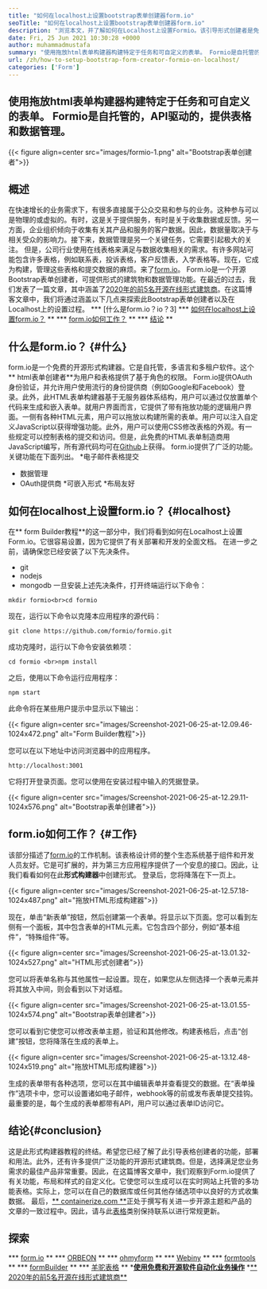 ```yaml
---
title: "如何在localhost上设置bootstrap表单创建器form.io" 
seoTitle: "如何在localhost上设置bootstrap表单创建器form.io" 
description: "浏览本文，并了解如何在Localhost上设置Formio。该引导形式创建者是免费的，可扩展的，并提供了第三方集成。" 
date: Fri, 25 Jun 2021 10:30:28 +0000
author: muhammadmustafa
summary: "使用拖放html表单构建器构建特定于任务和可自定义的表单。 Formio是自托管的，API驱动的，提供表格和数据管理。" 
url: /zh/how-to-setup-bootstrap-form-creator-formio-on-localhost/
categories: ['Form']
---
```


## 使用拖放html表单构建器构建特定于任务和可自定义的表单。 Formio是自托管的，API驱动的，提供表格和数据管理。

{{< figure align=center src="images/formio-1.png" alt="Bootstrap表单创建者">}}


## **概述**
在快速增长的业务需求下，有很多直接属于公众交易和参与的业务。这种参与可以是物理的或虚拟的。有时，这是关于提供服务，有时是关于收集数据或反馈。另一方面，企业组织倾向于收集有关其产品和服务的客户数据。因此，数据量取决于与相关受众的影响力。接下来，数据管理是另一个关键任务，它需要引起极大的关注。
但是，公司行业使用在线表格来满足与数据收集相关的需求。有许多网站可能包含许多表格，例如联系表，投诉表格，客户反馈表，入学表格等。现在，它成为构建，管理这些表格和提交数据的麻烦。来了[form.io][1]。 Form.io是一个开源Bootstrap表单创建者，可提供形式的建筑物和数据管理功能。在最近的过去，我们发表了一篇文章，其中涵盖了[2020年的前5名开源在线形式建筑商][2]。在这篇博客文章中，我们将通过涵盖以下几点来探索此Bootstrap表单创建者以及在Localhost上的设置过程。
  *** [什么是form.io？io？3]
  *** [如何在localhost上设置form.io？][4] **
  *** [form.io如何工作？][5] **
  *** [结论][6] **

## 什么是form.io？ {#什么}
form.io是一个免费的开源形式构建器。它是自托管，多语言和多租户软件。这个** html表单创建者**为用户和表格提供了基于角色的权限。 Form.io提供OAuth身份验证，并允许用户使用流行的身份提供商（例如Google和Facebook）登录。此外，此HTML表单构建器基于无服务器体系结构，用户可以通过仅放置单个代码来生成和嵌入表单。就用户界面而言，它提供了带有拖放功能的逻辑用户界面。一侧有各种HTML元素，用户可以拖放以构建所需的表单。用户可以注入自定义JavaScript以获得增强功能。此外，用户可以使用CSS修改表格的外观。有一些规定可以控制表格的提交和访问。但是，此免费的HTML表单制造商用JavaScript编写，所有源代码均可在[Github][7]上获得。
form.io提供了广泛的功能。关键功能在下面列出。
  *电子邮件表格提交
  * 数据管理
  * OAuth提供商
  *可嵌入形式
  *布局友好

## 如何在localhost上设置form.io？ {#localhost}
在** form Builder教程**的这一部分中，我们将看到如何在Localhost上设置Form.io。它很容易设置，因为它提供了有关部署和开发的全面文档。
在进一步之前，请确保您已经安装了以下先决条件。
  * git
  * nodejs
  * mongodb
一旦安装上述先决条件，打开终端运行以下命令：
```
mkdir formio<br>cd formio
```
现在，运行以下命令以克隆本应用程序的源代码：
```
git clone https://github.com/formio/formio.git
```
成功克隆时，运行以下命令安装依赖项：
```
cd formio <br>npm install
```
之后，使用以下命令运行应用程序：
```
npm start 
```
此命令将在某些用户提示中显示以下输出：

{{< figure align=center src="images/Screenshot-2021-06-25-at-12.09.46-1024x472.png" alt="Form Builder教程">}}

您可以在以下地址中访问浏览器中的应用程序。
```
http://localhost:3001 
```
它将打开登录页面。您可以使用在安装过程中输入的凭据登录。

{{< figure align=center src="images/Screenshot-2021-06-25-at-12.29.11-1024x576.png" alt="Bootstrap表单创建者">}}


## form.io如何工作？ {#工作}
该部分描述了[form.io][1]的工作机制。该表格设计师的整个生态系统基于组件和开发人员友好。它是可扩展的，并为第三方应用程序提供了一个安息的接口。因此，让我们看看如何在此**形式构建器**中创建形式。
登录后，您将降落在下一页上。

{{< figure align=center src="images/Screenshot-2021-06-25-at-12.57.18-1024x487.png" alt="拖放HTML形成构建器">}}

现在，单击“新表单”按钮，然后创建第一个表单。将显示以下页面。您可以看到左侧有一个面板，其中包含表单的HTML元素。它包含四个部分，例如“基本组件”，“特殊组件”等。

{{< figure align=center src="images/Screenshot-2021-06-25-at-13.01.32-1024x527.png" alt="HTML形式创建者">}}

您可以将表单名称与其他属性一起设置。现在，如果您从左侧选择一个表单元素并将其放入中间，则会看到以下对话框。

{{< figure align=center src="images/Screenshot-2021-06-25-at-13.01.55-1024x574.png" alt="Bootstrap表单创建者">}}

您可以看到它使您可以修改表单主题，验证和其他修改。构建表格后，点击“创建”按钮，您将降落在生成的表单上。

{{< figure align=center src="images/Screenshot-2021-06-25-at-13.12.48-1024x519.png" alt="拖放HTML形成构建器">}}

生成的表单带有各种选项，您可以在其中编辑表单并查看提交的数据。在“表单操作”选项卡中，您可以设置诸如电子邮件，webhook等的前或发布表单提交挂钩。最重要的是，每个生成的表单都带有API，用户可以通过表单ID访问它。

## 结论{#conclusion}
这是此形式构建器教程的终结。希望您已经了解了此引导表格创建者的功能，部署和用法。此外，还有许多提供广泛功能的开源形式建筑商。但是，选择满足您业务需求的最佳产品非常重要。因此，在这篇博客文章中，我们观察到Form.io提供了有关功能，布局和样式的自定义化。它使您可以生成可以在实时网站上托管的多功能表格。实际上，您可以在自己的数据库或任何其他存储选项中以良好的方式收集数据。
最后，[** containerize.com **][8]正处于撰写有关进一步开源主题和产品的文章的一致过程中。因此，请与此[表格][9]类别保持联系以进行常规更新。

## 探索
  *** [form.io][1] **
  *** [ORBEON][10] **
  *** [ohmyform][11] **
  *** [Webiny][12] **
  *** [formtools][13] **
  *** [formBuilder][14] **
  *** [羊驼表格][15] **
  *[**使用免费和开源软件自动化业务操作**][16]
  *[** 2020年的前5名开源在线形式建筑商**][2]

  
[1]: https://products.containerize.com/form/formio/
[2]: https://blog.containerize.com/form/top-5-open-source-online-form-builders-in-year-2020/
[3]: #what
[4]: #localhost
[5]: #work
[6]: #Conclusion
[7]: https://github.com/formio/formio
[8]: https://www.containerize.com/
[9]: https://products.containerize.com/form/
[10]: https://products.containerize.com/form/orbeon/
[11]: https://products.containerize.com/form/ohmyform/
[12]: https://products.containerize.com/form/webiny/
[13]: https://products.containerize.com/form/formtools/
[14]: https://products.containerize.com/form/formbuilder/
[15]: https://products.containerize.com/form/alpaca/
[16]: https://blog.containerize.com/blogging/automate-business-operations-using-open-source-software/
